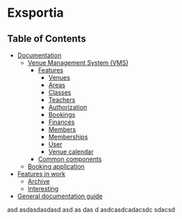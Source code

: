 # Exsportia

## Table of Contents

* [Documentation](documentation/)
  * [Venue Management System \(VMS\)](documentation/venue-management-system-vms/)
    * [Features](documentation/venue-management-system-vms/features/)
      * [Venues](documentation/venue-management-system-vms/features/venues.md)
      * [Areas](documentation/venue-management-system-vms/features/areas.md)
      * [Classes](documentation/venue-management-system-vms/features/classes.md)
      * [Teachers](documentation/venue-management-system-vms/features/teachers.md)
      * [Authorization](documentation/venue-management-system-vms/features/authorization.md)
      * [Bookings](documentation/venue-management-system-vms/features/bookings.md)
      * [Finances](documentation/venue-management-system-vms/features/finances.md)
      * [Members](documentation/venue-management-system-vms/features/members.md)
      * [Memberships](documentation/venue-management-system-vms/features/memberships.md)
      * [User](documentation/venue-management-system-vms/features/user.md)
      * [Venue calendar](documentation/venue-management-system-vms/features/venue-calendar.md)
    * [Common components](documentation/venue-management-system-vms/common-components.md)
  * [Booking application](documentation/booking-application.md)
* [Features in work](features-in-work/)
  * [Archive](features-in-work/archive.md)
  * [Interesting](features-in-work/interesting.md)
* [General documentation guide](general-documentation-guide/)

asd
asdasdasdasd asd as das d
asdcasdcadacsdc
sdacsd
